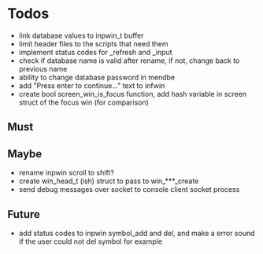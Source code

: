 # Todos
- link database values to inpwin_t buffer
- limit header files to the scripts that need them
- implement status codes for _refresh and _input
- check if database name is valid after rename, if not,
  change back to previous name
- ability to change database password in mendbe
- add "Press enter to continue..." text to infwin
- create bool screen_win_is_focus function,
  add hash variable in screen struct of the focus win (for comparison)

## Must

## Maybe
- rename inpwin scroll to shift?
- create win_head_t (ish) struct to pass to win_***_create
- send debug messages over socket to console client socket process

## Future
- add status codes to inpwin symbol_add and del,
  and make a error sound if the user could not del symbol for example
